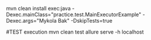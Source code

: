 mvn clean install exec:java -Dexec.mainClass="practice.test.MainExecutorExample" -Dexec.args="Mykola Bak" -DskipTests=true

#TEST execution
mvn clean test
allure serve -h localhost
